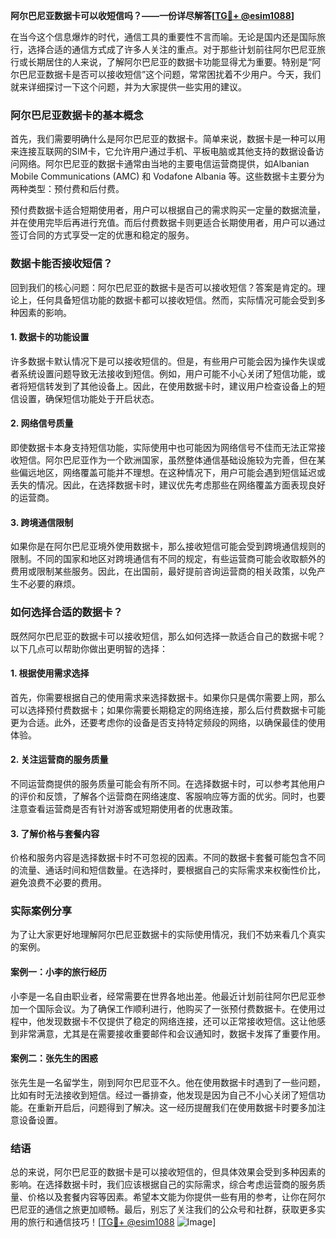 **阿尔巴尼亚数据卡可以收短信吗？——一份详尽解答[[TG💪+ @esim1088](https://t.me/s/esim1088)]**

在当今这个信息爆炸的时代，通信工具的重要性不言而喻。无论是国内还是国际旅行，选择合适的通信方式成了许多人关注的重点。对于那些计划前往阿尔巴尼亚旅行或长期居住的人来说，了解阿尔巴尼亚的数据卡功能显得尤为重要。特别是“阿尔巴尼亚数据卡是否可以接收短信”这个问题，常常困扰着不少用户。今天，我们就来详细探讨一下这个问题，并为大家提供一些实用的建议。

### 阿尔巴尼亚数据卡的基本概念

首先，我们需要明确什么是阿尔巴尼亚的数据卡。简单来说，数据卡是一种可以用来连接互联网的SIM卡，它允许用户通过手机、平板电脑或其他支持的数据设备访问网络。阿尔巴尼亚的数据卡通常由当地的主要电信运营商提供，如Albanian Mobile Communications (AMC) 和 Vodafone Albania 等。这些数据卡主要分为两种类型：预付费和后付费。

预付费数据卡适合短期使用者，用户可以根据自己的需求购买一定量的数据流量，并在使用完毕后再进行充值。而后付费数据卡则更适合长期使用者，用户可以通过签订合同的方式享受一定的优惠和稳定的服务。

### 数据卡能否接收短信？

回到我们的核心问题：阿尔巴尼亚的数据卡是否可以接收短信？答案是肯定的。理论上，任何具备短信功能的数据卡都可以接收短信。然而，实际情况可能会受到多种因素的影响。

#### 1. 数据卡的功能设置
许多数据卡默认情况下是可以接收短信的。但是，有些用户可能会因为操作失误或者系统设置问题导致无法接收到短信。例如，用户可能不小心关闭了短信功能，或者将短信转发到了其他设备上。因此，在使用数据卡时，建议用户检查设备上的短信设置，确保短信功能处于开启状态。

#### 2. 网络信号质量
即使数据卡本身支持短信功能，实际使用中也可能因为网络信号不佳而无法正常接收短信。阿尔巴尼亚作为一个欧洲国家，虽然整体通信基础设施较为完善，但在某些偏远地区，网络覆盖可能并不理想。在这种情况下，用户可能会遇到短信延迟或丢失的情况。因此，在选择数据卡时，建议优先考虑那些在网络覆盖方面表现良好的运营商。

#### 3. 跨境通信限制
如果你是在阿尔巴尼亚境外使用数据卡，那么接收短信可能会受到跨境通信规则的限制。不同的国家和地区对跨境通信有不同的规定，有些运营商可能会收取额外的费用或限制某些服务。因此，在出国前，最好提前咨询运营商的相关政策，以免产生不必要的麻烦。

### 如何选择合适的数据卡？

既然阿尔巴尼亚的数据卡可以接收短信，那么如何选择一款适合自己的数据卡呢？以下几点可以帮助你做出更明智的选择：

#### 1. 根据使用需求选择
首先，你需要根据自己的使用需求来选择数据卡。如果你只是偶尔需要上网，那么可以选择预付费数据卡；如果你需要长期稳定的网络连接，那么后付费数据卡可能更为合适。此外，还要考虑你的设备是否支持特定频段的网络，以确保最佳的使用体验。

#### 2. 关注运营商的服务质量
不同运营商提供的服务质量可能会有所不同。在选择数据卡时，可以参考其他用户的评价和反馈，了解各个运营商在网络速度、客服响应等方面的优劣。同时，也要注意查看运营商是否有针对游客或短期使用者的优惠政策。

#### 3. 了解价格与套餐内容
价格和服务内容是选择数据卡时不可忽视的因素。不同的数据卡套餐可能包含不同的流量、通话时间和短信数量。在选择时，要根据自己的实际需求来权衡性价比，避免浪费不必要的费用。

### 实际案例分享

为了让大家更好地理解阿尔巴尼亚数据卡的实际使用情况，我们不妨来看几个真实的案例。

#### 案例一：小李的旅行经历
小李是一名自由职业者，经常需要在世界各地出差。他最近计划前往阿尔巴尼亚参加一个国际会议。为了确保工作顺利进行，他购买了一张预付费数据卡。在使用过程中，他发现数据卡不仅提供了稳定的网络连接，还可以正常接收短信。这让他感到非常满意，尤其是在需要接收重要邮件和会议通知时，数据卡发挥了重要作用。

#### 案例二：张先生的困惑
张先生是一名留学生，刚到阿尔巴尼亚不久。他在使用数据卡时遇到了一些问题，比如有时无法接收到短信。经过一番排查，他发现是因为自己不小心关闭了短信功能。在重新开启后，问题得到了解决。这一经历提醒我们在使用数据卡时要多加注意设备设置。

### 结语

总的来说，阿尔巴尼亚的数据卡是可以接收短信的，但具体效果会受到多种因素的影响。在选择数据卡时，我们应该根据自己的实际需求，综合考虑运营商的服务质量、价格以及套餐内容等因素。希望本文能为你提供一些有用的参考，让你在阿尔巴尼亚的通信之旅更加顺畅。最后，别忘了关注我们的公众号和社群，获取更多实用的旅行和通信技巧！[[TG💪+ @esim1088](https://t.me/s/esim1088) ![Image](https://i.postimg.cc/4NQfJmqS/Snipaste-2025-05-13-00-14-12.png)]